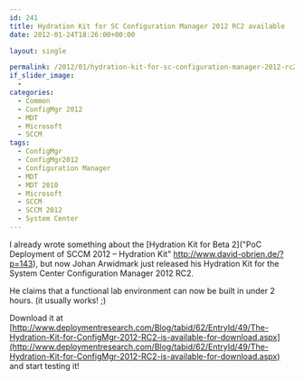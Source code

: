 ```yaml
---
id: 241
title: Hydration Kit for SC Configuration Manager 2012 RC2 available
date: 2012-01-24T18:26:00+00:00

layout: single

permalink: /2012/01/hydration-kit-for-sc-configuration-manager-2012-rc2-available/
if_slider_image:
  -
categories:
  - Common
  - ConfigMgr 2012
  - MDT
  - Microsoft
  - SCCM
tags:
  - ConfigMgr
  - ConfigMgr2012
  - Configuration Manager
  - MDT
  - MDT 2010
  - Microsoft
  - SCCM
  - SCCM 2012
  - System Center
---
```

I already wrote something about the [Hydration Kit for Beta 2]("PoC Deployment of SCCM 2012 – Hydration Kit" http://www.david-obrien.de/?p=143), but now Johan Arwidmark just released his Hydration Kit for the System Center Configuration Manager 2012 RC2.

He claims that a functional lab environment can now be built in under 2 hours. (it usually works! ;)

Download it at [http://www.deploymentresearch.com/Blog/tabid/62/EntryId/49/The-Hydration-Kit-for-ConfigMgr-2012-RC2-is-available-for-download.aspx](http://www.deploymentresearch.com/Blog/tabid/62/EntryId/49/The-Hydration-Kit-for-ConfigMgr-2012-RC2-is-available-for-download.aspx) and start testing it!




